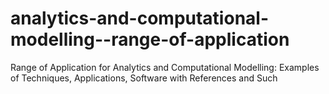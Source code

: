 # analytics-and-computational-modelling--range-of-application
Range of Application for Analytics and Computational Modelling: Examples of Techniques, Applications, Software with References and Such
